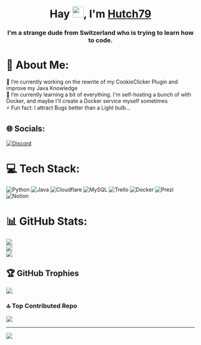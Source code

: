 <h1 align="center">Hay <img src="https://raw.githubusercontent.com/MartinHeinz/MartinHeinz/master/wave.gif" width="30px">, I'm <a href="https://www.spigotmc.org/resources/authors/hutch79.643873/">Hutch79</a></h1>
<h3 align="center">I'm a strange dude from Switzerland who is trying to learn how to code.</h3>


# 💫 About Me:
🔭 I’m currently working on the rewrite of my CookieClicker Plugin and improve my Java Knowledge<br>🌱 I’m currently learning a bit of everything. I'm self-hosting a bunch of with Docker, and maybe I'll create a Docker service myself sometimes<br>⚡ Fun fact: I attract Bugs better than a Light bulb...


## 🌐 Socials:
[![Discord](https://img.shields.io/badge/Discord-%237289DA.svg?logo=discord&logoColor=white)](https://discord.gg/D9a8EDB6G6) 

# 💻 Tech Stack:
![Python](https://img.shields.io/badge/python-3670A0?style=for-the-badge&logo=python&logoColor=ffdd54) ![Java](https://img.shields.io/badge/java-%23ED8B00.svg?style=for-the-badge&logo=java&logoColor=white) ![Cloudflare](https://img.shields.io/badge/Cloudflare-F38020?style=for-the-badge&logo=Cloudflare&logoColor=white) ![MySQL](https://img.shields.io/badge/mysql-%2300f.svg?style=for-the-badge&logo=mysql&logoColor=white) ![Trello](https://img.shields.io/badge/Trello-%23026AA7.svg?style=for-the-badge&logo=Trello&logoColor=white) ![Docker](https://img.shields.io/badge/docker-%230db7ed.svg?style=for-the-badge&logo=docker&logoColor=white) ![Prezi](https://img.shields.io/badge/Prezi-%23000000.svg?style=for-the-badge&logo=Prezi&logoColor=white) ![Notion](https://img.shields.io/badge/Notion-%23000000.svg?style=for-the-badge&logo=notion&logoColor=white)
# 📊 GitHub Stats:
![](https://github-readme-stats.vercel.app/api?username=Hutch79&theme=dracula&hide_border=false&include_all_commits=true&count_private=false)<br/>
![](https://github-readme-streak-stats.herokuapp.com/?user=Hutch79&theme=dracula&hide_border=false)<br/>
![](https://github-readme-stats.vercel.app/api/top-langs/?username=Hutch79&theme=dracula&hide_border=false&include_all_commits=true&count_private=false&layout=compact)

## 🏆 GitHub Trophies
![](https://github-profile-trophy.vercel.app/?username=Hutch79&theme=radical&no-frame=true&no-bg=false&margin-w=4)

### 🔝 Top Contributed Repo
![](https://github-contributor-stats.vercel.app/api?username=Hutch79&limit=5&theme=dark&combine_all_yearly_contributions=true)

---
[![](https://komarev.com/ghpvc/?username=hutch79&label=Profile%20views&color=yellowgreen&style=for-the-badge)](https://github.com/Hutch79)

<!-- Proudly created with GPRM ( https://gprm.itsvg.in ) -->
